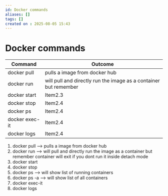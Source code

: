 ```yaml
---
id: Docker commands
aliases: []
tags: []
created on : 2025-08-05 15:43
---
```


# Docker commands 

| Command        | Outcome                                                          |
| -------------- | ---------------------------------------------------------------- |
| docker pull    | pulls a image from docker hub                                    |
| docker run     | will pull and directly run the image as a container but remember |
| docker start   | Item2.3                                                          |
| docker stop    | Item2.4                                                          |
| docker ps      | Item2.4                                                          |
| docker exec-it | Item2.4                                                          |
| docker logs    | Item2.4                                                          |


1. docker pull --> pulls a image from docker hub 
2. docker run --> will pull and directly run the image as a container but remember container will exit if you dont run it inside detach mode  
3. docker start
4. docker stop
5. docker ps --> will show list of running containers 
5. docker ps -a --> will show list of all containers 
6. docker exec-it
5. docker logs
